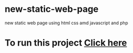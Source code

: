 # new-static-web-page
new static web page using html css amd javascript and php
# To run this project [Click here]([https://react-nphm2x.stackblitz.io/](https://imkarthig.github.io/new-static-web-page/contact.html))
